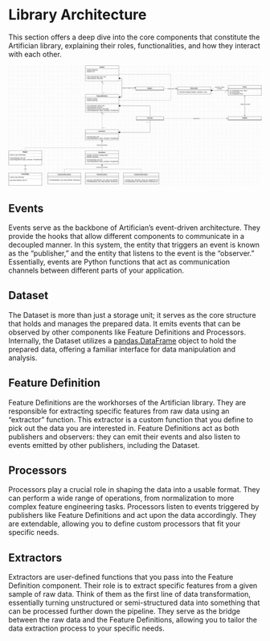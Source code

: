 # Library Architecture

This section offers a deep dive into the core components that constitute the Artifician library, explaining their roles, functionalities, and how they interact with each other.

![image](_static/artifician_library.png)

## Events

Events serve as the backbone of Artifician’s event-driven architecture. They provide the hooks that allow different components to communicate in a decoupled manner. In this system, the entity that triggers an event is known as the “publisher,” and the entity that listens to the event is the “observer.” Essentially, events are Python functions that act as communication channels between different parts of your application.

## Dataset

The Dataset is more than just a storage unit; it serves as the core structure that holds and manages the prepared data. It emits events that can be observed by other components like Feature Definitions and Processors. Internally, the Dataset utilizes a [pandas.DataFrame](https://pandas.pydata.org/) object to hold the prepared data, offering a familiar interface for data manipulation and analysis.

## Feature Definition

Feature Definitions are the workhorses of the Artifician library. They are responsible for extracting specific features from raw data using an “extractor” function. This extractor is a custom function that you define to pick out the data you are interested in. Feature Definitions act as both publishers and observers: they can emit their events and also listen to events emitted by other publishers, including the Dataset.

## Processors

Processors play a crucial role in shaping the data into a usable format. They can perform a wide range of operations, from normalization to more complex feature engineering tasks. Processors listen to events triggered by publishers like Feature Definitions and act upon the data accordingly. They are extendable, allowing you to define custom processors that fit your specific needs.

## Extractors

Extractors are user-defined functions that you pass into the Feature Definition component. Their role is to extract specific features from a given sample of raw data. Think of them as the first line of data transformation, essentially turning unstructured or semi-structured data into something that can be processed further down the pipeline. They serve as the bridge between the raw data and the Feature Definitions, allowing you to tailor the data extraction process to your specific needs.
